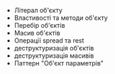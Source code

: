 - Літерал об'єкту  
- Властивості та методи об'єкту  
- Перебір об'єктів  
- Масив об'єктів  
- Операції spread та rest  
- деструктуризація об'єктів  
- деструктуризація масивів  
- Паттерн "Об'єкт параметрів"